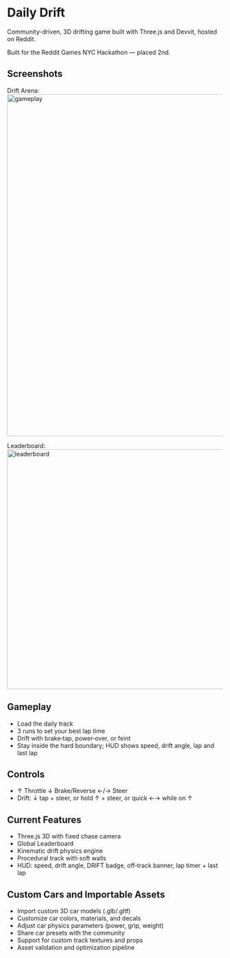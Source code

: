 # Daily Drift

Community-driven, 3D drifting game built with Three.js and Devvit, hosted on Reddit.

Built for the Reddit Games NYC Hackathon — placed 2nd.
## Screenshots
Drift Arena:
<img width="1440" height="796" alt="gameplay" src="https://github.com/user-attachments/assets/b3464361-6e18-49d7-86f3-72637f044dca" />

Leaderboard:
<img width="961" height="558" alt="leaderboard" src="https://github.com/user-attachments/assets/4e41ad9e-c5e7-44be-9d2b-9fd705dd745e" />


## Gameplay
- Load the daily track
- 3 runs to set your best lap time
- Drift with brake‑tap, power‑over, or feint
- Stay inside the hard boundary; HUD shows speed, drift angle, lap and last lap

## Controls

- ↑ Throttle ↓ Brake/Reverse ←/→ Steer
- Drift: ↓ tap + steer, or hold ↑ + steer, or quick ←→ while on ↑

## Current Features

- Three.js 3D with fixed chase camera
- Global Leaderboard
- Kinematic drift physics engine
- Procedural track with soft walls
- HUD: speed, drift angle, DRIFT badge, off‑track banner, lap timer + last lap

## Custom Cars and Importable Assets

- Import custom 3D car models (.glb/.gltf)
- Customize car colors, materials, and decals
- Adjust car physics parameters (power, grip, weight)
- Share car presets with the community
- Support for custom track textures and props
- Asset validation and optimization pipeline
